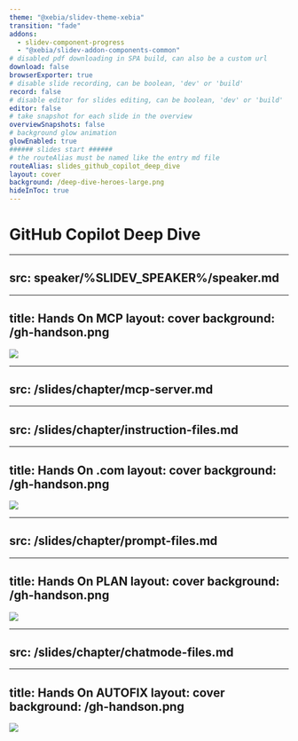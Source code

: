 ```yaml
---
theme: "@xebia/slidev-theme-xebia"
transition: "fade"
addons:
  - slidev-component-progress
  - "@xebia/slidev-addon-components-common"
# disabled pdf downloading in SPA build, can also be a custom url
download: false
browserExporter: true
# disable slide recording, can be boolean, 'dev' or 'build'
record: false
# disable editor for slides editing, can be boolean, 'dev' or 'build'
editor: false
# take snapshot for each slide in the overview
overviewSnapshots: false
# background glow animation
glowEnabled: true
###### slides start ######
# the routeAlias must be named like the entry md file
routeAlias: slides_github_copilot_deep_dive
layout: cover
background: /deep-dive-heroes-large.png
hideInToc: true
---
```


# GitHub Copilot Deep Dive



---
src: speaker/%SLIDEV_SPEAKER%/speaker.md
---


---
title: Hands On MCP
layout: cover
background: /gh-handson.png
---

<img src="/gh-octocat.png" style="marginTop:-150px" />

<!--
## VS CODE
### ASK
`What’s this project about?`

### [show Copilot Instructions]
MCP, tools, steering committee

### [show MCP server config]
### [start github-remote mcp server]

## AGENT
- `Are there any open issues in this repo?`
- `Is this issue assigned to me?`
- `Can you assign it to the copilot coding agent?`
-->

---
src: /slides/chapter/mcp-server.md
---

---
src: /slides/chapter/instruction-files.md
---

---
title: Hands On .com
layout: cover
background: /gh-handson.png
---

<img src="/gh-octocat.png" style="marginTop:-150px" />

<!--
## .com
### IMMERSIVE CLAUDE 3.5
- `Create issue`
- `Create a way to let users pick products as favorites. Then create a page to display the products`
- `a user has saved as a favorite.`
+ `plan.prompt.md`
- `Assign`

### CODING AGENT
No 1 contributor to github/github
- Eyes
- Session
- PR

## CODE REVIEW
No 3 contributor to github/github
### [show review comments]
### [show repository custom instructions = copilot-instructions.md]HOMEPAGE
Not all work lives in issues
### [show agents panel overlay]
Expand the docs/architecture.md and backend API docstrings. Include diagrams, endpoint
descriptions, and sample payloads.
### [show agents panel]
-->

---
src: /slides/chapter/prompt-files.md
---

---
title: Hands On PLAN
layout: cover
background: /gh-handson.png
---

<img src="/gh-octocat.png" style="marginTop:-150px" />

<!--
## VS CODE
We’re doing this for the custom chat mode.
### PLAN
`I need to implement a simple Cart Page.`
`I also want a Cart icon in the NavBar that shows the number of items in the Cart.`
+ cart.png
### $context menu
- = additional information u give copilot about the INTENT & SCOPE of your questions
- = what && how
### AGENT
Make the changes and explain them to me. I’ve been a python developer for the last 4 years.
### SPACES?
-->

---
src: /slides/chapter/chatmode-files.md
---

---
title: Hands On AUTOFIX
layout: cover
background: /gh-handson.png
---

<img src="/gh-octocat.png" style="marginTop:-150px" />

<!--
## .com
### AUTOFIX
Add vulnerability
### LINKS
- [GitHub Copilot Chat Cookbook](https://docs.github.com/en/enterprise-cloud@latest/copilot/tutorials/copilot-chat-cookbook)
- [Prompt Engineering](https://docs.github.com/en/enterprise-cloud@latest/copilot/concepts/prompt-engineering)
- [Best Practices](https://docs.github.com/en/enterprise-cloud@latest/copilot/get-started/best-practices)

-->